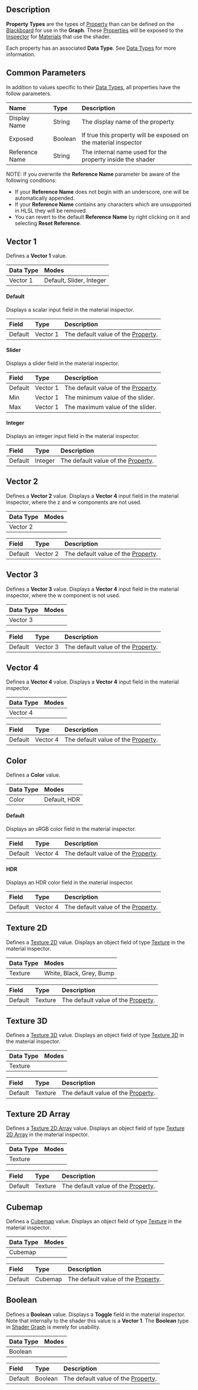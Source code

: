## Description

**Property Types** are the types of [Property](https://docs.unity3d.com/Manual/SL-Properties.html) than can be defined on the [Blackboard](Blackboard.md) for use in the **Graph**. These [Properties](https://docs.unity3d.com/Manual/SL-Properties.html) will be exposed to the [Inspector](https://docs.unity3d.com/Manual/UsingTheInspector.html) for [Materials](https://docs.unity3d.com/Manual/class-Material.html) that use the shader.

Each property has an associated **Data Type**. See [Data Types](Data-Types.md) for more information.

## Common Parameters

In addition to values specific to their [Data Types](Data-Types.md), all properties have the follow parameters.

| Name        | Type  | Description |
|:------------ |:---|:---|
| Display Name | String | The display name of the property |
| Exposed | Boolean | If true this property will be exposed on the material inspector |
| Reference Name | String | The internal name used for the property inside the shader |

NOTE: If you overwrite the **Reference Name** parameter be aware of the following conditions:
- If your **Reference Name** does not begin with an underscore, one will be automatically appended.
- If your **Reference Name** contains any characters which are unsupported in HLSL they will be removed.
- You can revert to the default **Reference Name** by right clicking on it and selecting **Reset Reference**.

## Vector 1

Defines a **Vector 1** value.

| Data Type    | Modes |
|:-------------|:------|
| Vector 1 | Default, Slider, Integer |

#### Default

Displays a scalar input field in the material inspector.

| Field        | Type  | Description |
|:-------------|:------|:------------|
| Default | Vector 1 | The default value of the [Property](https://docs.unity3d.com/Manual/SL-Properties.html). |

#### Slider

Displays a slider field in the material inspector.

| Field        | Type  | Description |
|:-------------|:------|:------------|
| Default | Vector 1 |  The default value of the [Property](https://docs.unity3d.com/Manual/SL-Properties.html). |
| Min | Vector 1 | The minimum value of the slider. |
| Max | Vector 1 | The maximum value of the slider. |

#### Integer

Displays an integer input field in the material inspector.

| Field        | Type  | Description |
|:-------------|:------|:------------|
| Default | Integer | The default value of the [Property](https://docs.unity3d.com/Manual/SL-Properties.html). |

## Vector 2

Defines a **Vector 2** value. Displays a **Vector 4** input field in the material inspector, where the z and w components are not used.

| Data Type    | Modes |
|:-------------|:------|
| Vector 2 |  |

| Field        | Type  | Description |
|:-------------|:------|:------------|
| Default | Vector 2 | The default value of the [Property](https://docs.unity3d.com/Manual/SL-Properties.html). |

## Vector 3

Defines a **Vector 3** value. Displays a **Vector 4** input field in the material inspector, where the w component is not used.

| Data Type    | Modes |
|:-------------|:------|
| Vector 3 |  |

| Field        | Type  | Description |
|:-------------|:------|:------------|
| Default | Vector 3 | The default value of the [Property](https://docs.unity3d.com/Manual/SL-Properties.html). |

## Vector 4

Defines a **Vector 4** value. Displays a **Vector 4** input field in the material inspector.

| Data Type    | Modes |
|:-------------|:------|
| Vector 4 |  |

| Field        | Type  | Description |
|:-------------|:------|:------------|
| Default | Vector 4 | The default value of the [Property](https://docs.unity3d.com/Manual/SL-Properties.html). |

## Color

Defines a **Color** value.

| Data Type    | Modes |
|:-------------|:------|
| Color | Default, HDR |

#### Default

Displays an sRGB color field in the material inspector.

| Field        | Type  | Description |
|:-------------|:------|:------------|
| Default | Vector 4 | The default value of the [Property](https://docs.unity3d.com/Manual/SL-Properties.html). |

#### HDR

Displays an HDR color field in the material inspector.

| Field        | Type  | Description |
|:-------------|:------|:------------|
| Default | Vector 4 | The default value of the [Property](https://docs.unity3d.com/Manual/SL-Properties.html). |

## Texture 2D

Defines a [Texture 2D](https://docs.unity3d.com/Manual/class-TextureImporter.html) value. Displays an object field of type [Texture](https://docs.unity3d.com/Manual/class-TextureImporter.html) in the material inspector.

| Data Type    | Modes |
|:-------------|:------|
| Texture | White, Black, Grey, Bump |

| Field        | Type  | Description |
|:-------------|:------|:------------|
| Default | Texture | The default value of the [Property](https://docs.unity3d.com/Manual/SL-Properties.html). |

## Texture 3D

Defines a [Texture 3D](https://docs.unity3d.com/Manual/class-TextureImporter.html) value. Displays an object field of type [Texture 3D](https://docs.unity3d.com/Manual/class-TextureImporter.html) in the material inspector.

| Data Type    | Modes |
|:-------------|:------|
| Texture |  |

| Field        | Type  | Description |
|:-------------|:------|:------------|
| Default | Texture | The default value of the [Property](https://docs.unity3d.com/Manual/SL-Properties.html). |

## Texture 2D Array

Defines a [Texture 2D Array](https://docs.unity3d.com/Manual/class-TextureImporter.html) value. Displays an object field of type [Texture 2D Array](https://docs.unity3d.com/Manual/class-TextureImporter.html) in the material inspector.

| Data Type    | Modes |
|:-------------|:------|
| Texture |  |

| Field        | Type  | Description |
|:-------------|:------|:------------|
| Default | Texture | The default value of the [Property](https://docs.unity3d.com/Manual/SL-Properties.html). |

## Cubemap

Defines a [Cubemap](https://docs.unity3d.com/Manual/class-Cubemap.html) value. Displays an object field of type [Texture](https://docs.unity3d.com/Manual/class-TextureImporter.html) in the material inspector.

| Data Type    | Modes |
|:-------------|:------|
| Cubemap |  |

| Field        | Type  | Description |
|:-------------|:------|:------------|
| Default | Cubemap | The default value of the [Property](https://docs.unity3d.com/Manual/SL-Properties.html). |

## Boolean

Defines a **Boolean** value. Displays a **Toggle** field in the material inspector. Note that internally to the shader this value is a **Vector 1**. The **Boolean** type in [Shader Graph](Shader-Graph.md) is merely for usability. 

| Data Type    | Modes |
|:-------------|:------|
| Boolean |  |

| Field        | Type  | Description |
|:-------------|:------|:------------|
| Default | Boolean | The default value of the [Property](https://docs.unity3d.com/Manual/SL-Properties.html). |